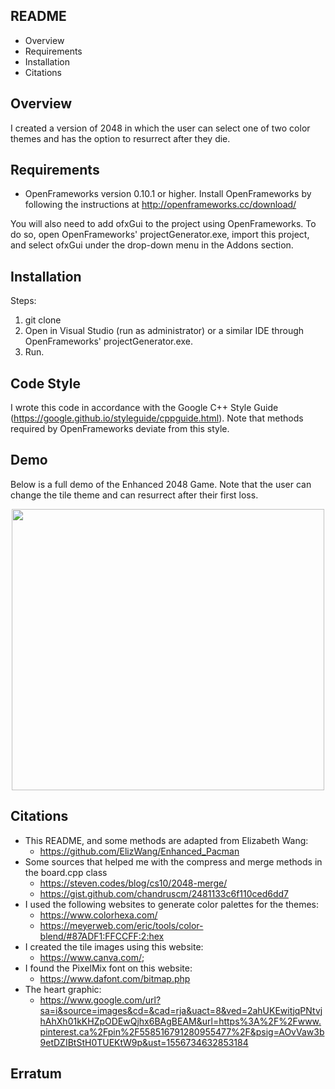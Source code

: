 ## README
 * Overview 
 * Requirements
 * Installation
 * Citations 

## Overview 
I created a version of 2048 in which the user can select one of two color themes and has the option to resurrect after they die.

## Requirements
* OpenFrameworks version 0.10.1 or higher. Install OpenFrameworks by following the instructions at http://openframeworks.cc/download/ 

You will also need to add ofxGui to the project using OpenFrameworks. To do so, open OpenFrameworks' projectGenerator.exe, import this project, and select ofxGui under the drop-down menu in the Addons section.

## Installation
Steps:
1. git clone 
2. Open in Visual Studio (run as administrator) or a similar IDE through OpenFrameworks' projectGenerator.exe. 
3. Run.

## Code Style
I wrote this code in accordance with the Google C++ Style Guide (https://google.github.io/styleguide/cppguide.html). Note that methods required by OpenFrameworks deviate from this style.

## Demo
Below is a full demo of the Enhanced 2048 Game. Note that the user can change the tile theme and can resurrect after their first loss.
<p align="center">
  <img width="500" height="450" src="finalProject/bin/data/demo/Enhanced-2048.gif">
</p>

## Citations
* This README, and some methods are adapted from Elizabeth Wang: 
	- https://github.com/ElizWang/Enhanced_Pacman
* Some sources that helped me with the compress and merge methods in the board.cpp class
	- https://steven.codes/blog/cs10/2048-merge/ 
	- https://gist.github.com/chandruscm/2481133c6f110ced6dd7
* I used the following websites to generate color palettes for the themes:
	- https://www.colorhexa.com/
	- https://meyerweb.com/eric/tools/color-blend/#87ADF1:FFCCFF:2:hex
* I created the tile images using this website:
	- https://www.canva.com/;
* I found the PixelMix font on this website:
	- https://www.dafont.com/bitmap.php
* The heart graphic:
	- https://www.google.com/url?sa=i&source=images&cd=&cad=rja&uact=8&ved=2ahUKEwitjqPNtvjhAhXh01kKHZpODEwQjhx6BAgBEAM&url=https%3A%2F%2Fwww.pinterest.ca%2Fpin%2F558516791280955477%2F&psig=AOvVaw3b9etDZIBtStH0TUEKtW9p&ust=1556734632853184

 ## Erratum